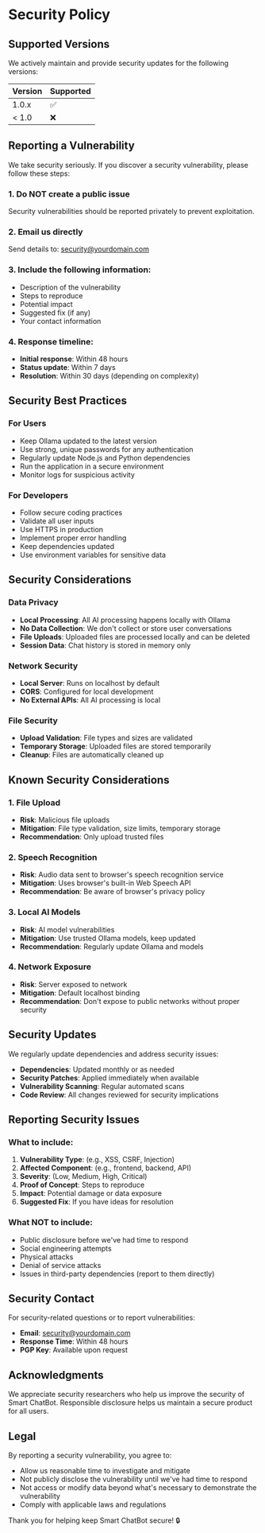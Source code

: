 # Security Policy

## Supported Versions

We actively maintain and provide security updates for the following versions:

| Version | Supported          |
| ------- | ------------------ |
| 1.0.x   | :white_check_mark: |
| < 1.0   | :x:                |

## Reporting a Vulnerability

We take security seriously. If you discover a security vulnerability, please follow these steps:

### 1. Do NOT create a public issue
Security vulnerabilities should be reported privately to prevent exploitation.

### 2. Email us directly
Send details to: security@yourdomain.com

### 3. Include the following information:
- Description of the vulnerability
- Steps to reproduce
- Potential impact
- Suggested fix (if any)
- Your contact information

### 4. Response timeline:
- **Initial response**: Within 48 hours
- **Status update**: Within 7 days
- **Resolution**: Within 30 days (depending on complexity)

## Security Best Practices

### For Users
- Keep Ollama updated to the latest version
- Use strong, unique passwords for any authentication
- Regularly update Node.js and Python dependencies
- Run the application in a secure environment
- Monitor logs for suspicious activity

### For Developers
- Follow secure coding practices
- Validate all user inputs
- Use HTTPS in production
- Implement proper error handling
- Keep dependencies updated
- Use environment variables for sensitive data

## Security Considerations

### Data Privacy
- **Local Processing**: All AI processing happens locally with Ollama
- **No Data Collection**: We don't collect or store user conversations
- **File Uploads**: Uploaded files are processed locally and can be deleted
- **Session Data**: Chat history is stored in memory only

### Network Security
- **Local Server**: Runs on localhost by default
- **CORS**: Configured for local development
- **No External APIs**: All AI processing is local

### File Security
- **Upload Validation**: File types and sizes are validated
- **Temporary Storage**: Uploaded files are stored temporarily
- **Cleanup**: Files are automatically cleaned up

## Known Security Considerations

### 1. File Upload
- **Risk**: Malicious file uploads
- **Mitigation**: File type validation, size limits, temporary storage
- **Recommendation**: Only upload trusted files

### 2. Speech Recognition
- **Risk**: Audio data sent to browser's speech recognition service
- **Mitigation**: Uses browser's built-in Web Speech API
- **Recommendation**: Be aware of browser's privacy policy

### 3. Local AI Models
- **Risk**: AI model vulnerabilities
- **Mitigation**: Use trusted Ollama models, keep updated
- **Recommendation**: Regularly update Ollama and models

### 4. Network Exposure
- **Risk**: Server exposed to network
- **Mitigation**: Default localhost binding
- **Recommendation**: Don't expose to public networks without proper security

## Security Updates

We regularly update dependencies and address security issues:

- **Dependencies**: Updated monthly or as needed
- **Security Patches**: Applied immediately when available
- **Vulnerability Scanning**: Regular automated scans
- **Code Review**: All changes reviewed for security implications

## Reporting Security Issues

### What to include:
1. **Vulnerability Type**: (e.g., XSS, CSRF, Injection)
2. **Affected Component**: (e.g., frontend, backend, API)
3. **Severity**: (Low, Medium, High, Critical)
4. **Proof of Concept**: Steps to reproduce
5. **Impact**: Potential damage or data exposure
6. **Suggested Fix**: If you have ideas for resolution

### What NOT to include:
- Public disclosure before we've had time to respond
- Social engineering attempts
- Physical attacks
- Denial of service attacks
- Issues in third-party dependencies (report to them directly)

## Security Contact

For security-related questions or to report vulnerabilities:

- **Email**: security@yourdomain.com
- **Response Time**: Within 48 hours
- **PGP Key**: Available upon request

## Acknowledgments

We appreciate security researchers who help us improve the security of Smart ChatBot. Responsible disclosure helps us maintain a secure product for all users.

## Legal

By reporting a security vulnerability, you agree to:
- Allow us reasonable time to investigate and mitigate
- Not publicly disclose the vulnerability until we've had time to respond
- Not access or modify data beyond what's necessary to demonstrate the vulnerability
- Comply with applicable laws and regulations

Thank you for helping keep Smart ChatBot secure! 🔒
